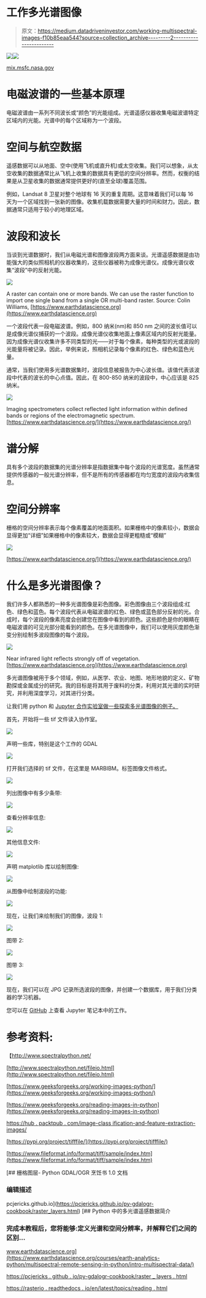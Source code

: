 # 工作多光谱图像

> 原文：<https://medium.datadriveninvestor.com/working-multispectral-images-f10b85eaa544?source=collection_archive---------2----------------------->

[![](img/919154f90999fba2aaf4bf14bb709e6a.png)](http://www.track.datadriveninvestor.com/1B9E)![](img/6bc4f51560018ed6fe054b7cbc53d589.png)

[mix.msfc.nasa.gov](https://mix.msfc.nasa.gov/abstracts.php?p=2700)

# 电磁波谱的一些基本原理

电磁波谱由一系列不同波长或“颜色”的光能组成。光谱遥感仪器收集电磁波谱特定区域内的光能。光谱中的每个区域称为一个波段。

# 空间与航空数据

遥感数据可以从地面、空中(使用飞机或直升机)或太空收集。我们可以想象，从太空收集的数据通常比从飞机上收集的数据具有更低的空间分辨率。然而，权衡的结果是从卫星收集的数据通常提供更好的(直至全球)覆盖范围。

例如，Landsat 8 卫星对整个地球有 16 天的重复周期。这意味着我们可以每 16 天为一个区域找到一张新的图像。收集机载数据需要大量的时间和财力。因此，数据通常只适用于较小的地理区域。

# 波段和波长

当谈到光谱数据时，我们从电磁光谱和图像波段两方面来谈。光谱遥感数据是由功能强大的类似照相机的仪器收集的，这些仪器被称为成像光谱仪。成像光谱仪收集“波段”中的反射光能。

![](img/b3fee691a0e6673df10193689f7c65c3.png)

A raster can contain one or more bands. We can use the raster function to import one single band from a single OR multi-band raster. Source: Colin Williams, [https://www.earthdatascience.org](https://www.earthdatascience.org)

一个波段代表一段电磁波谱。例如，800 纳米(nm)和 850 nm 之间的波长值可以是成像光谱仪捕获的一个波段。成像光谱仪收集地面上像素区域内的反射光能量。因为成像光谱仪收集许多不同类型的光——对于每个像素，每种类型的光或波段的光能量将被记录。因此，举例来说，照相机记录每个像素的红色、绿色和蓝色光量。

通常，当我们使用多光谱数据集时，波段信息被报告为中心波长值。该值代表该波段中代表的波长的中心点值。因此，在 800-850 纳米的波段中，中心应该是 825 纳米。

![](img/5f37e9e7f50dc767e8040bac08bc71d1.png)

Imaging spectrometers collect reflected light information within defined bands or regions of the electromagnetic spectrum. [https://www.earthdatascience.org/](https://www.earthdatascience.org/)

# 谱分解

具有多个波段的数据集的光谱分辨率是指数据集中每个波段的光谱宽度。虽然通常提供传感器的一般光谱分辨率，但不是所有的传感器都在均匀宽度的波段内收集信息。

# 空间分辨率

栅格的空间分辨率表示每个像素覆盖的地面面积。如果栅格中的像素较小，数据会显得更加“详细”如果栅格中的像素较大，数据会显得更粗糙或“模糊”

![](img/d5a7d7520807f97f599ccf197a0d53bf.png)

[https://www.earthdatascience.org/](https://www.earthdatascience.org/)

# 什么是多光谱图像？

我们许多人都熟悉的一种多光谱图像是彩色图像。彩色图像由三个波段组成:红色、绿色和蓝色。每个波段代表从电磁波谱的红色、绿色或蓝色部分反射的光。合成时，每个波段的像素亮度会创建您在图像中看到的颜色。这些颜色是你的眼睛在电磁波谱的可见光部分能看到的颜色。在多光谱图像中，我们可以使用灰度颜色渐变分别绘制多波段图像的每个波段。

![](img/0ff2926a429976be430db419c6413170.png)

Near infrared light reflects strongly off of vegetation. [https://www.earthdatascience.org](https://www.earthdatascience.org)

多光谱图像被用于多个领域，例如，从医学、农业、地图、地形地貌的定义、矿物勘探或金属成分的研究。我的目标是将其用于废料的分类，利用对其光谱的实时研究，并利用深度学习，对其进行分类。

让我们用 python 和 [Jupyter 合作实验室做一些探索多光谱图像的例子。](https://colab.research.google.com/notebooks/welcome.ipynb#recent=true)

首先，开始将一些 tif 文件读入协作室。

![](img/f7bad2c308c40ec31f809851f5f4a7b5.png)

声明一些库，特别是这个工作的 GDAL

![](img/35a820a545829e37819756ceb2218dac.png)

打开我们选择的 tif 文件，在这里是 MARBIBM。标签图像文件格式。

![](img/ec368791e4478f24c1ca34f96c1a6dd9.png)

列出图像中有多少条带:

![](img/12522b50724ced36505883fd2a3a632e.png)

查看分辨率信息:

![](img/441b48e232a312c2d98307c6abb23546.png)

其他信息文件:

![](img/97d5c82028ec94511432d2eb6d9867a9.png)

声明 matplotlib 库以绘制图像:

![](img/cded68761eda2e6f7d02966fc779403f.png)

从图像中绘制波段的功能:

![](img/085920c533b525e86416c44ca33a3841.png)

现在，让我们来绘制我们的图像，波段 1:

![](img/8bb202bf1e274443d20379dc7ab5ae98.png)

图带 2:

![](img/21098e1824214d1727fe3599f90f4335.png)

图带 3:

![](img/21566053ed7fdfb51c22b1c11e802560.png)

现在，我们可以在 JPG 记录所选波段的图像，并创建一个数据库，用于我们分类器的学习机器。

您可以在 [GitHub](https://github.com/MRobalinho/Multispectral_Images) 上查看 Jupyter 笔记本中的工作。

# 参考资料:

【http://www.spectralpython.net/ 

[http://www.spectralpython.net/fileio.html](http://www.spectralpython.net/fileio.html)

[https://www.geeksforgeeks.org/working-images-python/](https://www.geeksforgeeks.org/working-images-python/)

[https://www.geeksforgeeks.org/reading-images-in-python](https://www.geeksforgeeks.org/reading-images-in-python)

[https://hub . packtpub . com/image-class ification-and-feature-extraction-images/](https://hub.packtpub.com/image-classification-and-feature-extraction-images/)

[https://pypi.org/project/tifffile/](https://pypi.org/project/tifffile/)

[https://www.fileformat.info/format/tiff/sample/index.htm](https://www.fileformat.info/format/tiff/sample/index.htm)

[](https://pcjericks.github.io/py-gdalogr-cookbook/raster_layers.html) [## 栅格图层- Python GDAL/OGR 烹饪书 1.0 文档

### 编辑描述

pcjericks.github.io](https://pcjericks.github.io/py-gdalogr-cookbook/raster_layers.html) [](https://www.earthdatascience.org/courses/earth-analytics-python/multispectral-remote-sensing-in-python/intro-multispectral-data/) [## Python 中的多光谱遥感数据简介

### 完成本教程后，您将能够:定义光谱和空间分辨率，并解释它们之间的区别…

www.earthdatascience.org](https://www.earthdatascience.org/courses/earth-analytics-python/multispectral-remote-sensing-in-python/intro-multispectral-data/) 

[https://pcjericks . github . io/py-gdalogr-cookbook/raster _ layers . html](https://pcjericks.github.io/py-gdalogr-cookbook/raster_layers.html)

[https://rasterio . readthedocs . io/en/latest/topics/reading . html](https://rasterio.readthedocs.io/en/latest/topics/reading.html)